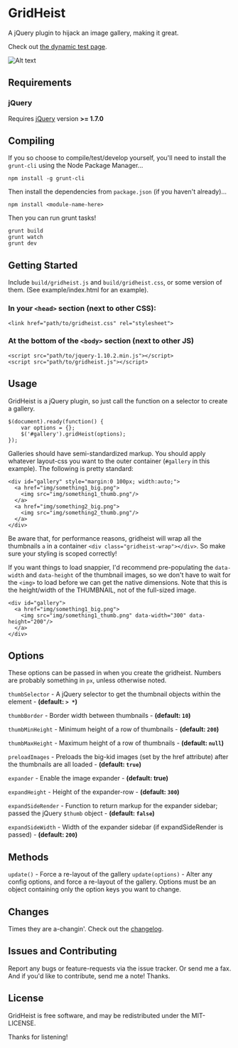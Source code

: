 
GridHeist
===========

A jQuery plugin to hijack an image gallery, making it great.

Check out [the dynamic test page](http://cav.is/gridheist/test/dynamic.html "Dynamic Test").

![Alt text](http://cav.is/img/gridheist-dynamic-example.png "GridHeist Test")

Requirements
------------

### jQuery

Requires [jQuery](http://jquery.com/ "jQuery") version **>= 1.7.0**


Compiling
---------

If you so choose to compile/test/develop yourself, you'll need to install the `grunt-cli` using the Node Package Manager...

    npm install -g grunt-cli

Then install the dependencies from `package.json` (if you haven't already)...

    npm install <module-name-here>

Then you can run grunt tasks!

    grunt build
    grunt watch
    grunt dev


Getting Started
---------------

Include `build/gridheist.js` and `build/gridheist.css`, or some version of them.  (See example/index.html for an example).

### In your `<head>` section (next to other CSS):

    <link href="path/to/gridheist.css" rel="stylesheet">

### At the bottom of the `<body>` section (next to other JS)

    <script src="path/to/jquery-1.10.2.min.js"></script>
    <script src="path/to/gridheist.js"></script>


Usage
------------

GridHeist is a jQuery plugin, so just call the function on a selector to create a gallery.

    $(document).ready(function() {
        var options = {};
        $('#gallery').gridHeist(options);
    });

Galleries should have semi-standardized markup.  You should apply whatever layout-css you want to the outer container (`#gallery` in this example).  The following is pretty standard:

    <div id="gallery" style="margin:0 100px; width:auto;">
      <a href="img/something1_big.png">
        <img src="img/something1_thumb.png"/>
      </a>
      <a href="img/something2_big.png">
        <img src="img/something2_thumb.png"/>
      </a>
    </div>

Be aware that, for performance reasons, gridheist will wrap all the thumbnails `a` in a container `<div class="gridheist-wrap"></div>`.  So make sure your styling is scoped correctly!

If you want things to load snappier, I'd recommend pre-populating the `data-width` and `data-height` of the thumbnail images, so we don't have to wait for the `<img>` to load before we can get the native dimensions.  Note that this is the height/width of the THUMBNAIL, not of the full-sized image.

    <div id="gallery">
      <a href="img/something1_big.png">
        <img src="img/something1_thumb.png" data-width="300" data-height="200"/>
      </a>
    </div>


Options
------------

These options can be passed in when you create the gridheist.  Numbers are probably something in `px`, unless otherwise noted.

`thumbSelector` - A jQuery selector to get the thumbnail objects within the element - __(default: `> *`)__

`thumbBorder` - Border width between thumbnails - __(default: `10`)__

`thumbMinHeight` - Minimum height of a row of thumbnails - __(default: `200`)__

`thumbMaxHeight` - Maximum height of a row of thumbnails - __(default: `null`)__

`preloadImages` - Preloads the big-kid images (set by the href attribute) after the thumbnails are all loaded - __(default: `true`)__

`expander` - Enable the image expander - __(default: true)__

`expandHeight` - Height of the expander-row - __(default: `300`)__

`expandSideRender` - Function to return markup for the expander sidebar; passed the jQuery `$thumb` object - __(default: `false`)__

`expandSideWidth` - Width of the expander sidebar (if expandSideRender is passed) - __(default: `200`)__


Methods
------------

`update()` - Force a re-layout of the gallery
`update(options)` - Alter any config options, and force a re-layout of the gallery.  Options must be an object containing only the option keys you want to change.


Changes
-----------------------

Times they are a-changin'.  Check out the [changelog](CHANGELOG.md).


Issues and Contributing
-----------------------

Report any bugs or feature-requests via the issue tracker.  Or send me a fax.  And if you'd like to contribute, send me a note!  Thanks.


License
------------

GridHeist is free software, and may be redistributed under the MIT-LICENSE.

Thanks for listening!
